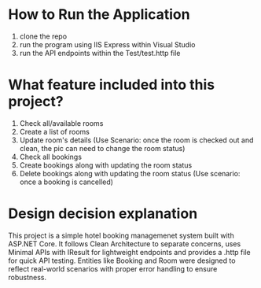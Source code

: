 ﻿# How to Run the Application
1. clone the repo
2. run the program using IIS Express within Visual Studio
3. run the API endpoints within the Test/test.http file

# What feature included into this project?
1. Check all/available rooms
2. Create a list of rooms
3. Update room's details (Use Scenario: once the room is checked out and clean, the pic can need to change the room status)
4. Check all bookings
5. Create bookings along with updating the room status
6. Delete bookings along with updating the room status (Use scenario: once a booking is cancelled)

# Design decision explanation
This project is a simple hotel booking managemenet system built with ASP.NET Core. It follows Clean Architecture to separate concerns, uses Minimal APIs with IResult for lightweight endpoints and provides a .http file for quick API testing. Entities like Booking and Room were designed to reflect real-world scenarios with proper error handling to ensure robustness.
